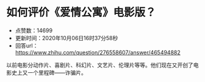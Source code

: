 # 如何评价《爱情公寓》电影版？
- 点赞数：14699
- 更新时间：2020年10月06日16时37分58秒
- 回答url：https://www.zhihu.com/question/276558607/answer/465494882
<body>
 <p data-pid="XNCsu-1N">以前电影分动作片、喜剧片、科幻片、文艺片、伦理片等等。他们现在又开创了电影史上又一个里程碑——诈骗片。</p>
</body>
